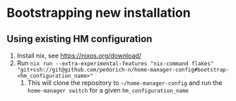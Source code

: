 # Bootstrapping new installation

## Using existing HM configuration

1. Install nix, see https://nixos.org/download/
2. Run `nix run --extra-experimental-features "nix-command flakes" "git+ssh://git@github.com/pedorich-n/home-manager-config#bootstrap-<hm_configuration_name>"`
   1. This will clone the repository to `~/home-manager-config` and run the `home-manager switch` for a given `hm_configuration_name`
